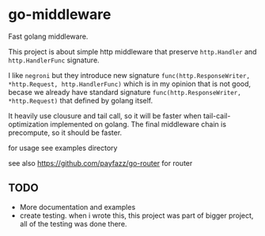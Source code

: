 # go-middleware

Fast golang middleware.

This project is about simple http middleware that preserve `http.Handler` and `http.HandlerFunc` signature.

I like `negroni` but they introduce new signature `func(http.ResponseWriter, *http.Request, http.HandlerFunc)` which is in my opinion that is not good, becase we already have standard signature `func(http.ResponseWriter, *http.Request)` that defined by golang itself.

It heavily use clousure and tail call, so it will be faster when tail-cail-optimization implemented on golang. The final middleware chain is precompute, so it should be faster.

for usage see examples directory

see also https://github.com/payfazz/go-router for router


## TODO

* More documentation and examples
* create testing. when i wrote this, this project was part of bigger project, all of the testing was done there.
